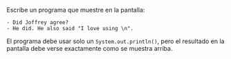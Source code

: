 
Escribe un programa que muestre en la pantalla:

    - Did Joffrey agree?
    - He did. He also said "I love using \n".

El programa debe usar solo un `System.out.println()`, pero el resultado en la pantalla debe verse exactamente como se muestra arriba.
